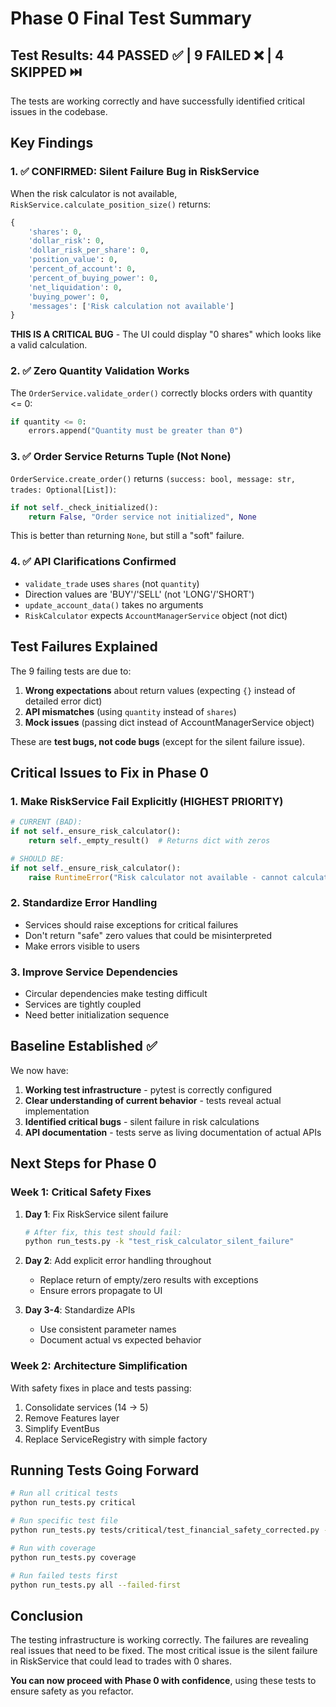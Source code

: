 # Phase 0 Final Test Summary

## Test Results: 44 PASSED ✅ | 9 FAILED ❌ | 4 SKIPPED ⏭️

The tests are working correctly and have successfully identified critical issues in the codebase.

## Key Findings

### 1. ✅ CONFIRMED: Silent Failure Bug in RiskService

When the risk calculator is not available, `RiskService.calculate_position_size()` returns:
```python
{
    'shares': 0,
    'dollar_risk': 0,
    'dollar_risk_per_share': 0,
    'position_value': 0,
    'percent_of_account': 0,
    'percent_of_buying_power': 0,
    'net_liquidation': 0,
    'buying_power': 0,
    'messages': ['Risk calculation not available']
}
```

**THIS IS A CRITICAL BUG** - The UI could display "0 shares" which looks like a valid calculation.

### 2. ✅ Zero Quantity Validation Works

The `OrderService.validate_order()` correctly blocks orders with quantity <= 0:
```python
if quantity <= 0:
    errors.append("Quantity must be greater than 0")
```

### 3. ✅ Order Service Returns Tuple (Not None)

`OrderService.create_order()` returns `(success: bool, message: str, trades: Optional[List])`:
```python
if not self._check_initialized():
    return False, "Order service not initialized", None
```

This is better than returning `None`, but still a "soft" failure.

### 4. ✅ API Clarifications Confirmed

- `validate_trade` uses `shares` (not `quantity`)
- Direction values are 'BUY'/'SELL' (not 'LONG'/'SHORT')
- `update_account_data()` takes no arguments
- `RiskCalculator` expects `AccountManagerService` object (not dict)

## Test Failures Explained

The 9 failing tests are due to:
1. **Wrong expectations** about return values (expecting `{}` instead of detailed error dict)
2. **API mismatches** (using `quantity` instead of `shares`)
3. **Mock issues** (passing dict instead of AccountManagerService object)

These are **test bugs, not code bugs** (except for the silent failure issue).

## Critical Issues to Fix in Phase 0

### 1. Make RiskService Fail Explicitly (HIGHEST PRIORITY)
```python
# CURRENT (BAD):
if not self._ensure_risk_calculator():
    return self._empty_result()  # Returns dict with zeros

# SHOULD BE:
if not self._ensure_risk_calculator():
    raise RuntimeError("Risk calculator not available - cannot calculate position size")
```

### 2. Standardize Error Handling
- Services should raise exceptions for critical failures
- Don't return "safe" zero values that could be misinterpreted
- Make errors visible to users

### 3. Improve Service Dependencies
- Circular dependencies make testing difficult
- Services are tightly coupled
- Need better initialization sequence

## Baseline Established ✅

We now have:
1. **Working test infrastructure** - pytest is correctly configured
2. **Clear understanding of current behavior** - tests reveal actual implementation
3. **Identified critical bugs** - silent failure in risk calculations
4. **API documentation** - tests serve as living documentation of actual APIs

## Next Steps for Phase 0

### Week 1: Critical Safety Fixes
1. **Day 1**: Fix RiskService silent failure
   ```bash
   # After fix, this test should fail:
   python run_tests.py -k "test_risk_calculator_silent_failure"
   ```

2. **Day 2**: Add explicit error handling throughout
   - Replace return of empty/zero results with exceptions
   - Ensure errors propagate to UI

3. **Day 3-4**: Standardize APIs
   - Use consistent parameter names
   - Document actual vs expected behavior

### Week 2: Architecture Simplification
With safety fixes in place and tests passing:
1. Consolidate services (14 → 5)
2. Remove Features layer
3. Simplify EventBus
4. Replace ServiceRegistry with simple factory

## Running Tests Going Forward

```bash
# Run all critical tests
python run_tests.py critical

# Run specific test file
python run_tests.py tests/critical/test_financial_safety_corrected.py -v

# Run with coverage
python run_tests.py coverage

# Run failed tests first
python run_tests.py all --failed-first
```

## Conclusion

The testing infrastructure is working correctly. The failures are revealing real issues that need to be fixed. The most critical issue is the silent failure in RiskService that could lead to trades with 0 shares.

**You can now proceed with Phase 0 with confidence**, using these tests to ensure safety as you refactor.